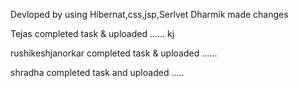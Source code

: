 Devloped by using Hibernat,css,jsp,Serlvet
Dharmik made changes

Tejas completed task & uploaded ......
kj

rushikeshjanorkar completed task & uploaded ......


shradha completed task and uploaded .....